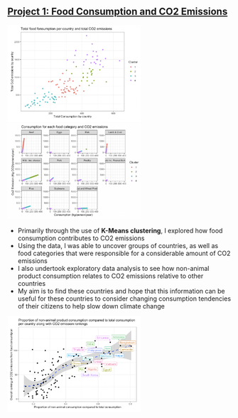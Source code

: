 ## [Project 1: Food Consumption and CO2 Emissions](https://github.com/brendanoct/food-cons-co2)

<p float="left">
  <img src="https://raw.githubusercontent.com/brendanoct/Brendan-Portfolio/main/images/cluster_graph_1.png" width="300" />
  <img src="https://raw.githubusercontent.com/brendanoct/Brendan-Portfolio/main/images/cluster_graph_2.png" width="300" />
</p>

- Primarily through the use of **K-Means clustering**, I explored how food consumption contributes to CO2 emissions
- Using the data, I was able to uncover groups of countries, as well as food categories that were responsible for a considerable amount of CO2 emissions
- I also undertook exploratory data analysis to see how non-animal product consumption relates to CO2 emissions relative to other countries
- My aim is to find these countries and hope that this information can be useful for these countries to consider changing consumption tendencies of their citizens to help slow down climate change

<img src="https://raw.githubusercontent.com/brendanoct/Brendan-Portfolio/main/images/graph_3.png" width="300">
